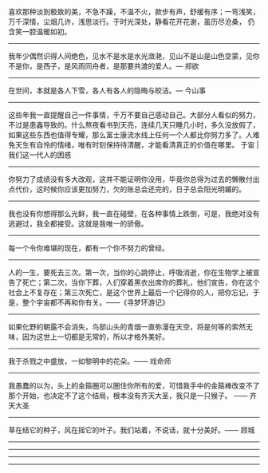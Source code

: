 喜欢那种淡到极致的美，不急不躁，不温不火，款步有声，舒缓有序；一弯浅笑，万千深情，尘烟几许，浅思淡行。于时光深处，静看花开花谢，虽历尽沧桑，
仍含笑一腔温暖如初。

------

我年少偶然识得人间绝色，见水不是水是水光潋滟，见山不是山是山色空蒙，见你不是你，是西子，是风雨同舟者，是那要共渡的爱人。— 郑欲

------

在世间，本就是各人下雪，各人有各人的隐晦与皎洁。— 今山事

------

这些年我一直提醒自己一件事情，千万不要自己感动自己。大部分人看似的努力，不过是患鑫导致的。什么熬夜看书到天亮，连续几天只睡几小时，多久没放假了，
如果这些东西也值得专耀，那么富士康流水线上任何一个人都比你努力多了。人难免天生有自怜的情绪，唯有时刻保持待清醒，才能看清真正的价值在哪里。 于宙 | 我们这一代人的困惑

------

你努力了成绩没有多大改观，这并不能证明你没用，毕竟你总得为过去的懒散付出点代价，这时候你应该更加努力，欠的账总会还完的，日子总会阳光明媚的。

------

我也没有你想得那么光鲜，我一直在碰壁，在各种事情上跌倒，可是，我绝对没有逃避过，我全都接受。这就是我唯一的骄傲。

------

每一个令你难堪的现在，都有一个你不努力的曾经。

------

人的一生，要死去三次。第一次，当你的心跳停止，呼吸消逝，你在生物学上被宣告了死亡；第二次，当你下葬，人们穿着黑衣出席你的葬礼，他们宣告，你在这个社会上不复存在；第三次死亡，是这个世界上最后一个记得你的人，把你忘记，于是，整个宇宙都不再和你有关。——《寻梦环游记》

------

如果化野的朝露不会消失，鸟部山头的青烟一直弥漫在天空，将是何等的索然无味，因为这世上一切都是无常的，所以才格外美好。

------

我于杀戮之中盛放，一如黎明中的花朵。—— 戏命师

------

我愚蠢的以为，头上的金箍圈可以圈住你所有的爱，可惜我手中的金箍棒改变不了那个开始，也决定不了这个结局，根本没有齐天大圣，我只是一只猴子。
—— 齐天大圣

------

草在结它的种子，风在摇它的叶子。我们站着，不说话，就十分美好。—— 顾城

------



------



------



------












